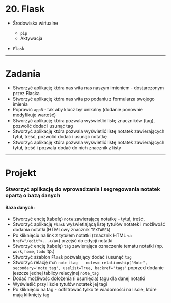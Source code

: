 # 20. Flask

- Środowiska wirtualne
  - `pip`
  - Aktywacja

- `Flask`

---
# Zadania

- Stworzyć aplikację która nas wita nas naszym imieniem - dostarczonym przez Flaska
- Stworzyć aplikację która nas wita po podaniu z formularza swojego imienia
- Poprawić `app8` - tak aby klucz był unikalny (dodanie ponownie modyfikuje wartość)
- Stworzyć aplikację która pozwala wyświetlić listę znaczników (tag), pozwolić dodać i usunąć tag
- Stworzyć aplikację która pozwala wyświetlić listę notatek zawierających tytuł, treść, pozwolić dodać i usunąć notatkę
- Stworzyć aplikację która pozwala wyświetlić listę notatek zawierających tytuł, treść i pozwala dodać do nich znacznik z listy



---
# Projekt

### Stworzyć aplikację do wprowadzania i segregowania notatek opartą o bazą danych

#### Baza danych:
- Stworzyć encję (tabelę) `note` zawierającą notatkę - tytuł, treść,
- Stworzyć aplikację `Flask` wyświetlającą listę tytułów notatek i możliwość dodania notatki (HTMLowy znacznik `TEXTAREA`)
- Po kliknięciu na link z tytułem notatki (znacznik HTML `<a href="/edit">...</a>`) przejść do edycji notatki
- Stworzyć encję (tabelę) `tag`  zawierająca oznaczenie tematu notatki (np. `work`, `home`, `todo` itp.)
- Stworzyć szablon `Flask` pozwalający dodać i usunąć `tag`
- Stworzyć relację m:n `note` i `tag` 
`    notes= relationship("Note",
                    secondary='note_tag',
                    uselist=True,
                    backref='tags'
` poprzed dodanie jeszcze jednej tablicy relacyjnej `note_tag`
- Dodać możliwośc dołożenia (i usunięcia) tagu dla danej notatki
- Wyświetlić przy liście tytułów notatek jej tagi
- Po kliknięciu na tag - odfiltrować tylko te wiadomości na liście, które mają kliknięty tag
